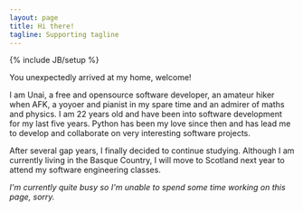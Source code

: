 ```yaml
---
layout: page
title: Hi there!
tagline: Supporting tagline
---
```

{% include JB/setup %}


You unexpectedly arrived at my home, welcome!

I am Unai, a free and opensource software developer, an amateur hiker when AFK,
a yoyoer and pianist in my spare time and an admirer of maths and physics. I am
22 years old and have been into software development for my last five years.
Python has been my love since then and has lead me to develop and collaborate
on very interesting software projects.

After several gap years, I finally decided to continue studying. Although I am
currently living in the Basque Country, I will move to Scotland next year to
attend my software engineering classes.

*I'm currently quite busy so I'm unable to spend some time working on this
page, sorry.*
